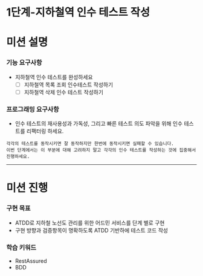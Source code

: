 1단계-지하철역 인수 테스트 작성
===
# 미션 설명
### 기능 요구사항
- 지하철역 인수 테스트를 완성하세요
  - [ ] 지하철역 목록 조회 인수테스트 작성하기
  - [ ] 지하철역 삭제 인수 테스트 작성하기

### 프로그래밍 요구사항
- 인수 테스트의 재사용성과 가독성, 그리고 빠른 테스트 의도 파악을 위해 인수 테스트를 리팩터링 하세요.
```
각각의 테스트를 동작시키면 잘 동작하지만 한번에 동작시키면 실패할 수 있습니다. 
이번 단계에서는 이 부분에 대해 고려하지 말고 각각의 인수 테스트를 작성하는 것에 집중해서 진행하세요.
```

---
# 미션 진행

### 구현 목표
- ATDD로 지하철 노선도 관리를 위한 어드민 서비스를 단계 별로 구현
- 구현 방향과 검증항목이 명확하도록 ATDD 기반하에 테스트 코드 작성

### 학습 키워드
- RestAssured
- BDD
